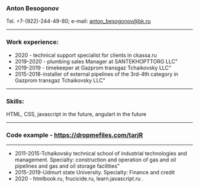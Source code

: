### Anton Besogonov
Tel. +7-(922)-244-49-80; e-mail: anton_besogonov@bk.ru
***
### Work experience:
+ 2020 - technical support specialist for clients in ckassa.ru
+ 2019-2020 - plumbing sales Manager at SANTEKHOPTTORG LLC"
+ 2019-2019 - timekeeper at Gazprom transgaz Tchaikovsky LLC"
+ 2015-2018-installer of external pipelines of the 3rd-4th category in Gazprom transgaz Tchaikovsky LLC"
***
### Skills:
HTML, CSS, javascript in the future, angulart in the future
***
### Code example - https://dropmefiles.com/tarjR
***
+ 2011-2015-Tchaikovsky technical school of industrial technologies and management. Specialty: construction and operation of gas and oil pipelines and gas and oil storage facilities"
+ 2015-2019-Udmurt state University. Specialty: Finance and credit
+ 2020 - htmlbook.ru, frucicide.ru, learn.javascript.ru .
